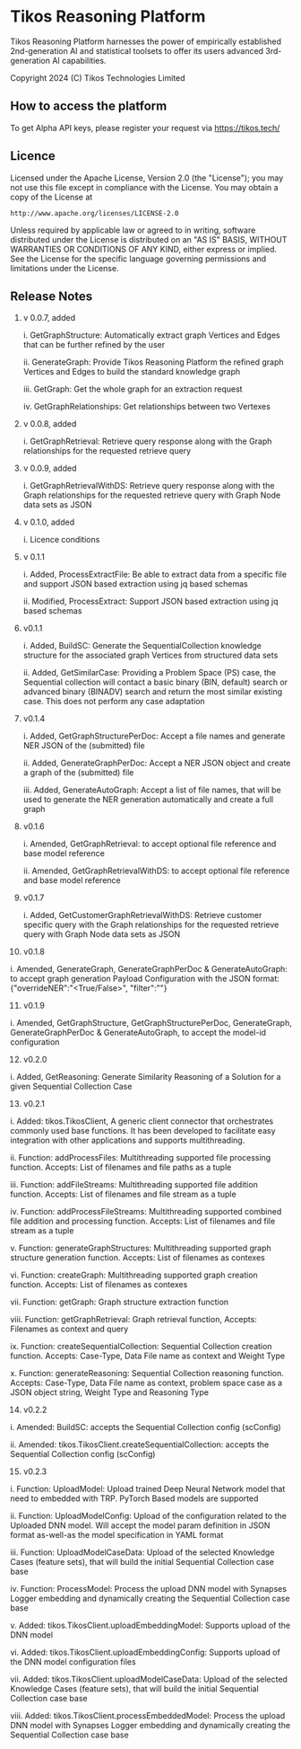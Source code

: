 # Tikos Reasoning Platform

Tikos Reasoning Platform harnesses the power of empirically established 2nd-generation AI and statistical toolsets to offer its users advanced 3rd-generation AI capabilities.

Copyright 2024 (C) Tikos Technologies Limited

## How to access the platform

To get Alpha API keys, please register your request via https://tikos.tech/

## Licence

Licensed under the Apache License, Version 2.0 (the "License");
you may not use this file except in compliance with the License.
You may obtain a copy of the License at

    http://www.apache.org/licenses/LICENSE-2.0

Unless required by applicable law or agreed to in writing, software
distributed under the License is distributed on an "AS IS" BASIS,
WITHOUT WARRANTIES OR CONDITIONS OF ANY KIND, either express or implied.
See the License for the specific language governing permissions and
limitations under the License.

## Release Notes

1. v 0.0.7, added 

   i. GetGraphStructure: Automatically extract graph Vertices and Edges that can be further refined by the user

   ii. GenerateGraph: Provide Tikos Reasoning Platform the refined graph Vertices and Edges to build the standard knowledge graph

   iii. GetGraph: Get the whole graph for an extraction request

   iv. GetGraphRelationships: Get relationships between two Vertexes

2. v 0.0.8, added

   i. GetGraphRetrieval: Retrieve query response along with the Graph relationships for the requested retrieve query

3. v 0.0.9, added

   i. GetGraphRetrievalWithDS: Retrieve query response along with the Graph relationships for the requested retrieve query with Graph Node data sets as JSON

4. v 0.1.0, added

   i. Licence conditions

5. v 0.1.1

   i. Added, ProcessExtractFile: Be able to extract data from a specific file and support JSON based extraction using jq based schemas

   ii. Modified, ProcessExtract: Support JSON based extraction using jq based schemas

6. v0.1.1

   i. Added, BuildSC: Generate the SequentialCollection knowledge structure for the associated graph Vertices from structured data sets

   ii. Added, GetSimilarCase: Providing a Problem Space (PS) case, the Sequential collection will contact a basic binary (BIN, default) search or advanced binary (BINADV) search and return the most similar existing case. This does not perform any case adaptation

7. v0.1.4

   i. Added, GetGraphStructurePerDoc: Accept a file names and generate NER JSON of the (submitted) file

   ii. Added, GenerateGraphPerDoc: Accept a NER JSON object and create a graph of the (submitted) file

   iii. Added, GenerateAutoGraph: Accept a list of file names, that will be used to generate the NER generation automatically and create a full graph

8. v0.1.6

   i. Amended, GetGraphRetrieval: to accept optional file reference and base model reference

   ii. Amended, GetGraphRetrievalWithDS: to accept optional file reference and base model reference

9. v0.1.7

   i. Added, GetCustomerGraphRetrievalWithDS: Retrieve customer specific query with the Graph relationships for the requested retrieve query with Graph Node data sets as JSON

10. v0.1.8

   i. Amended, GenerateGraph, GenerateGraphPerDoc & GenerateAutoGraph: to accept graph generation Payload Configuration with the JSON format: {"overrideNER":"<True/False>", "filter":"<GRAPH CASE_TYPE ATTRIBUTE GENERATION CONFIG TEXT>"}

11. v0.1.9

   i. Amended, GetGraphStructure, GetGraphStructurePerDoc, GenerateGraph, GenerateGraphPerDoc & GenerateAutoGraph, to accept the model-id configuration

12. v0.2.0

   i. Added, GetReasoning: Generate Similarity Reasoning of a Solution for a given Sequential Collection Case

13. v0.2.1

   i. Added: tikos.TikosClient, A generic client connector that orchestrates commonly used base functions. It has been developed to facilitate easy integration with other applications and supports multithreading.

   ii. Function: addProcessFiles: Multithreading supported file processing function. Accepts: List of filenames and file paths as a tuple

   iii. Function: addFileStreams: Multithreading supported file addition function. Accepts: List of filenames and file stream as a tuple

   iv. Function: addProcessFileStreams: Multithreading supported combined file addition and processing function. Accepts: List of filenames and file stream as a tuple

   v. Function: generateGraphStructures: Multithreading supported graph structure generation function. Accepts: List of filenames as contexes

   vi. Function: createGraph: Multithreading supported graph creation function. Accepts: List of filenames as contexes

   vii. Function: getGraph: Graph structure extraction function

   viii. Function: getGraphRetrieval: Graph retrieval function, Accepts: Filenames as context and query

   ix. Function: createSequentialCollection: Sequential Collection creation function. Accepts: Case-Type, Data File name as context and Weight Type

   x. Function: generateReasoning: Sequential Collection reasoning function. Accepts: Case-Type, Data File name as context, problem space case as a JSON object string, Weight Type and Reasoning Type

14. v0.2.2

   i. Amended: BuildSC: accepts the Sequential Collection config (scConfig) 

   ii. Amended: tikos.TikosClient.createSequentialCollection: accepts the Sequential Collection config (scConfig)

15. v0.2.3

   i. Function: UploadModel: Upload trained Deep Neural Network model that need to embedded with TRP. PyTorch Based models are supported

   ii. Function: UploadModelConfig: Upload of the configuration related to the Uploaded DNN model. Will accept the model param definition in JSON format as-well-as the model specification in YAML format

   iii. Function: UploadModelCaseData: Upload of the selected Knowledge Cases (feature sets), that will build the initial Sequential Collection case base

   iv. Function: ProcessModel: Process the upload DNN model with Synapses Logger embedding and dynamically creating the Sequential Collection case base

   v. Added: tikos.TikosClient.uploadEmbeddingModel: Supports upload of the DNN model

   vi. Added: tikos.TikosClient.uploadEmbeddingConfig: Supports upload of the DNN model configuration files

   vii. Added: tikos.TikosClient.uploadModelCaseData: Upload of the selected Knowledge Cases (feature sets), that will build the initial Sequential Collection case base

   viii. Added: tikos.TikosClient.processEmbeddedModel: Process the upload DNN model with Synapses Logger embedding and dynamically creating the Sequential Collection case base